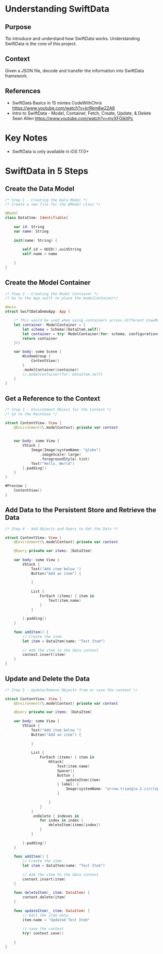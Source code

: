 #  Understanding SwiftData

## Purpose
Tto introduce and understand how SwiftData works. Understanding SwiftData is the core of this project.

## Context
Given a JSON file, decode and transfer the information into SwiftData framework.

## References
- SwiftData Basics in 15 mintes
    CodeWithChris
    https://www.youtube.com/watch?v=krRkm8w22A8
- Intro to SwiftData - Model, Container, Fetch, Create, Update, & Delete
    Sean Allen
    https://www.youtube.com/watch?v=mvXFGikltPc

# Key Notes
- SwiftData is only available in iOS 17.0+


# SwiftData in 5 Steps

## Create the Data Model
```swift
/* Step 1 - Creating the Data Model */
/* Create a new file for the @Model class */

@Model
class DataItem: Identifiable{
    
    var id: String
    var name: String
    
    init(name: String) {
        
        self.id = UUID().uuidString
        self.name = name
        
    }
}

```

## Create the Model Container
```swift
/* Step 2 - Creating the Model Container */
/* Go to the App.swift to place the modelContainer*/

@main
struct SwiftDataDemoApp: App {

    /* This would be used when using containers across different ViewModels */
    let container: ModelContainer = {
        let schema = Schema([DataItem.self])
        let container = try! ModelContainer(for: schema, configurations: [])
        return container
    }()

    var body: some Scene {
        WindowGroup {
            ContentView()
        }
        .modelContainer(container)
        //.modelContainer(for: DataItem.self)
    }
}
```

## Get a Reference to the Context
```swift
/* Step 3 - Environment Object for the Context */
/* Go to the MainView */

struct ContentView: View {
    @Environment(\.modelContext) private var context
    
    
    var body: some View {
        VStack {
            Image(Image(systemName: "globe")
                .imageScale(.large)
                .foregroundStyle(.tint)
            Text("Hello, World")
        }.padding()
    }
}

#Preview {
    ContentView()
}
```

## Add Data to the Persistent Store and Retrieve the Data
```swift
/* Step 4 - Add Objects and Query to Get the Data */

struct ContentView: View {
    @Environment(\.modelContext) private var context

    @Query private var items: [DataItem]
    
    var body: some View {
        VStack {
            Text("Add item below ")
            Button("Add an item") {
                
            }
            
            List {
                ForEach (items) { item in
                    Text(item.name)
                }
            }
            
        }.padding()
    }
    
    func addItem() {
        // Create the item
        let item = DataItem(name: "Test Item")
        
        // Add the item to the data context
        context.insert(item)
    }
}
```

## Update and Delete the Data
```swift
/* Step 5 - Update/Remove Objects from or save the context */

struct ContentView: View {
    @Environment(\.modelContext) private var context

    @Query private var items: [DataItem]
    
    var body: some View {
        VStack {
            Text("Add item below ")
            Button("Add an item") {
                
            }
            
            List {
                ForEach (items) { item in
                    HStack{
                        Text(item.name)
                        Spacer()
                        Button {
                            updateItem(item)
                        } label: {
                            Image(systemName: "arrow.triangle.2.circlepath")
                        }
                        
                    }
                }
            }
            .onDelete { indexes in
                for index in index {
                    deleteItem(items[index])
                }
            }
            
        }.padding()
    }
    
    func addItem() {
        // Create the item
        let item = DataItem(name: "Test Item")
        
        // Add the item to the data context
        context.insert(item)
    }
    
    func deleteItem(_ item: DataItem) {
        context.delete(item)
    }
    
    func updateItem(_ item: DataItem) {
        // Edit the item data
        item.name = "Updated Test Item"
        
        // save the context
        try? context.save()
        
    }
}

```
